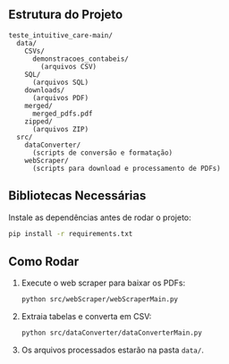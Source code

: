 ## Estrutura do Projeto

```
teste_intuitive_care-main/
  data/
    CSVs/
      demonstracoes_contabeis/
        (arquivos CSV)
    SQL/
      (arquivos SQL)
    downloads/
      (arquivos PDF)
    merged/
      merged_pdfs.pdf
    zipped/
      (arquivos ZIP)
  src/
    dataConverter/
      (scripts de conversão e formatação)
    webScraper/
      (scripts para download e processamento de PDFs)
```

## Bibliotecas Necessárias

Instale as dependências antes de rodar o projeto:

```sh
pip install -r requirements.txt
```

## Como Rodar

1. Execute o web scraper para baixar os PDFs:
   ```sh
   python src/webScraper/webScraperMain.py
   ```
2. Extraia tabelas e converta em CSV:
   ```sh
   python src/dataConverter/dataConverterMain.py
   ```
3. Os arquivos processados estarão na pasta `data/`.
